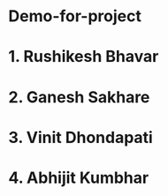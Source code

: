 # Demo-for-project

# 1. Rushikesh Bhavar
# 2. Ganesh Sakhare
# 3. Vinit Dhondapati
# 4. Abhijit Kumbhar